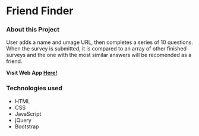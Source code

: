 # Friend  Finder

### About this Project

User adds a name and umage URL, then completes a series of 10 questions. When the survey is submitted, it is compared to an array of other finished surveys and the one with the most similar answers will be recomended as a friend.
  
  **Visit Web App [Here!](https://vast-lake-23396.herokuapp.com/)**

### Technologies used

* HTML
* CSS
* JavaScript
* jQuery
* Bootstrap
